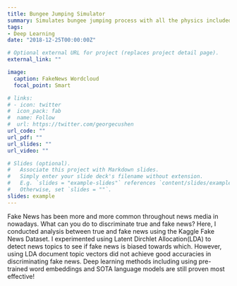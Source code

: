```yaml
---
title: Bungee Jumping Simulator
summary: Simulates bungee jumping process with all the physics included!
tags:
- Deep Learning
date: "2018-12-25T00:00:00Z"

# Optional external URL for project (replaces project detail page).
external_link: ""

image:
  caption: FakeNews Wordcloud
  focal_point: Smart

# links:
# - icon: twitter
#  icon_pack: fab
#  name: Follow
#  url: https://twitter.com/georgecushen
url_code: ""
url_pdf: ""
url_slides: ""
url_video: ""

# Slides (optional).
#   Associate this project with Markdown slides.
#   Simply enter your slide deck's filename without extension.
#   E.g. `slides = "example-slides"` references `content/slides/example-slides.md`.
#   Otherwise, set `slides = ""`.
slides: example
---
```


Fake News has been more and more common throughout news media in nowadays. What can you do to discriminate true and fake news? Here, I conducted analysis between true and fake news using the Kaggle Fake News Dataset. I experimented using Latent Dirchlet Allocation(LDA) to detect news topics to see if fake news is biased towards which. However, using LDA document topic vectors did not achieve good accuracies in discriminating fake news. Deep learning methods including using pre-trained word embeddings and SOTA language models are still proven most effective!
